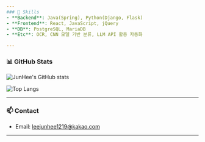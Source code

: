 ```yaml
---
### 🔧 Skills
- **Backend**: Java(Spring), Python(Django, Flask)  
- **Frontend**: React, JavaScript, jQuery  
- **DB**: PostgreSQL, MariaDB  
- **Etc**: OCR, CNN 모델 기반 분류, LLM API 활용 자동화

---
```


### 📊 GitHub Stats
![JunHee's GitHub stats](https://github-readme-stats.vercel.app/api?username=junhee1219&show_icons=true&theme=default)

![Top Langs](https://github-readme-stats.vercel.app/api/top-langs/?username=junhee1219&layout=compact)

---

### 📫 Contact
- Email: leejunhee1219@kakao.com  
---
